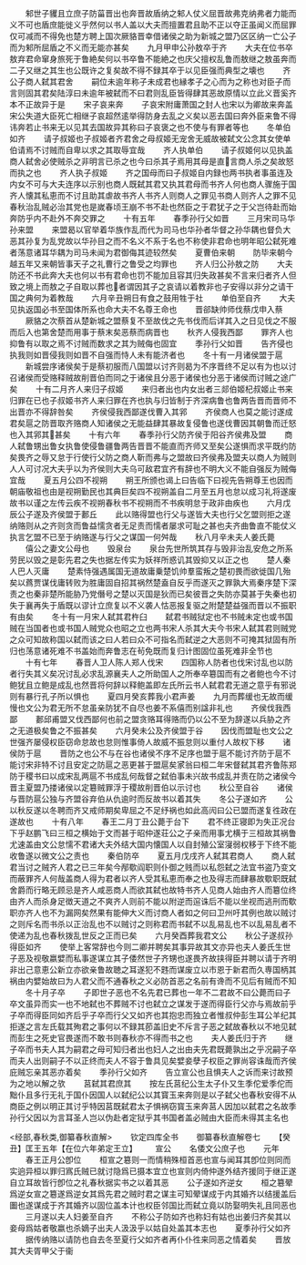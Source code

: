 <!-- { "loadSidebar": true } -->
　　邾世子貜且立庶子防菑晋出也奔晋故盾纳之邾人仗义屈晋故弗克纳弗者力能而义不可也盾庶能徙义乎然何以书人盖以大夫而擅置君且助不正以夺正虽闻义而屈罪仅可减而不得免也楚方聘上国次厥貉晋幸借诸侯之助为新城之盟乃区区纳一亡公子而为邾所屈盾之不义而无能亦甚矣
　　九月甲申公孙敖卒于齐
　　大夫在位书卒敖弃君命窜身旅死于鲁絶矣何以书卒鲁不能絶之也庆父擅权乱鲁而敖继之敖虽奔而二子又继之其生也公既许之复矣故不得不録其卒于以见臣强而典型之壊也
　　齐公子商人弑其君舍
　　嗣位未逾年称子未成君也縁孝子之心而为之称也对臣子而言则固其君矣陆淳曰未逾年被弑而不曰君则乱臣皆得肆其恶故原情以立此义晋奚齐本不正故异于是
　　宋子哀来奔
　　子哀宋附庸萧国之封人也宋以为卿故来奔盖宋公失道大臣死亡相继子哀超然逺举得防身去乱之义矣以恶去国曰奔外臣来鲁不得讳奔若止书来无以见其去国故异其称曰子哀褒之也不使与有罪者等也
　　冬单伯如齐
　　请子叔姬也子叔姬者齐君舍之母叔姬无宠舍无威故被弑文公念其女使单伯请焉不讨贼而自卑以求之其取辱宜哉
　　齐人执单伯
　　请子叔姬何以见执盖商人弑舍必使贼杀之非明言已杀之也今曰杀其子焉用其母是直言商人杀之矣故怒而执之也
　　齐人执子叔姬
　　齐之国母而曰子叔姬自内録也两书执者事虽连及内女不可与大夫连序以示别也商人既弑其君又执其君母而书齐人何也商人骤施于国齐人懐其私恵而不讨且助其虐故书齐人书齐人则商人之罪见书商人则齐人之罪不见春秋治乱贼必治其党也是嵗春顷王崩不书不赴也然臣之于君犹子之于父岂待赴而始奔防乎内不赴外不奔交罪之
　　十有五年
　　春季孙行父如晋
　　三月宋司马华孙来盟
　　来盟曷以官举着华族作乱而代为司马也华孙者华督之孙华耦也督负大恶其孙复为乱党故以华孙目之而不名义不系于名也不称使非君命也明年昭公弑死难者荡意诸耳华耦为司马未闻为君御侮其迹较然矣
　　夏曹伯来朝
　　防毕来朝今越五年又来朝皆事天子之礼曹行之鲁受之均罪也
　　齐人归公孙敖之防
　　大夫防还不书此奔大夫也何以书有君命也罚不能加且容其归失政甚矣不言来归者齐人但致之境上而敖之子自取以葬也者谓因其子之哀请以着教非也子安得以非分之请干国之典何为着教哉
　　六月辛丑朔日有食之鼓用牲于社
　　单伯至自齐
　　大夫见执返国必书至国体所系也命大夫不名尊王命也
　　晋郤缺帅师伐蔡戊申入蔡
　　厥貉之次蔡首从楚新城之盟蔡复不至故伐之先书伐而后详其入之日见伐之不服而后入也第舍楚而用事于蔡末矣恶蔡而病晋也
　　秋齐人侵我西鄙
　　罪齐人也抑鲁有以取之焉不讨贼而数求之其为贼侮也固宜
　　季孙行父如晋
　　告齐侵也执我则如晋侵我则如晋不自强而恃人未有能济者也
　　冬十有一月诸侯盟于扈
　　新城尝序诸侯矣于是蔡初服而八国盟以讨齐则曷为不序晋终不足以有为也以讨召诸侯而受赂释贼故削晋伯而同之于诸侯且分恶于诸侯也分恶于诸侯而讨贼之途广矣
　　十有二月齐人来归子叔姬
　　来归者出也内女出者三郯伯姬杞叔姬止书来归罪在已也子叔姬书齐人来归罪在齐也执与归皆制于齐深病鲁也鲁两告晋而晋师不出晋亦不得辞咎矣
　　齐侯侵我西鄙遂伐曹入其郛
　　齐侯商人也莫之能讨遂成君矣扈之防晋取齐赂商人知诸侯之无能益肆其暴故复侵鲁也遂伐曹因其朝鲁而迁怒也入其郛其甚矣
　　十有六年
　　春季孙行父防齐侯于阳谷齐侯弗及盟
　　商人弑鲁甥出鲁女执鲁使侵鲁疆鲁两告晋晋不能直而齐师又至矣公遂惧而求平既约防矣畏齐之辱又怠于行使行父防之商人靳而弗与之盟故曰齐侯弗及盟夫以商人为贼则人人可讨况大夫乎以为齐侯则大夫乌可敌君宜齐有辞也不明大义不能自强反为贼侮宜哉
　　夏五月公四不视朔
　　朔王所颁也谒上曰告临下曰视先告朔尊王也因而朝庙敬祖也由是视朔勤民也其典巨矣四不视朔盖自二月至五月也怠以成习礼将遂废故书以谨之左传云疾不视朔春秋书不视朔而不书疾明怠于政非由疾也
　　六月戊辰公子遂及齐侯盟于郪丘
　　此以赂得盟也行父与遂皆大夫也行父乞盟则拒之遂纳赂则从之齐则贪而鲁益懦贪者无足责而懦者屡求可耻之甚也夫齐曲鲁直不能仗义执言乞盟不已至于纳赂遂与行父之谋国一何舛哉
　　秋八月辛未夫人姜氏薨
　　僖公之妻文公母也
　　毁泉台
　　泉台先世所筑其存与毁非治乱安危之所系劳民以毁之是彰先君之失也据左传实为妖祥所惑讥其毁抑又以正之也
　　楚人秦人巴人灭庸
　　楚素恃强遇属国无道故庸乗楚饥帅羣蛮叛之楚初畏而欲徙国几殆矣以蔿贾谋伐庸转败为胜庸固自招其祸然楚盍自反乎而遂灭之罪孰大焉秦序楚下深责之也秦非楚所能胁乃党僭号之楚以灭国是狄而已矣彼晋之失防亦莫甚于失秦也初失于襄再失于盾既以谬计立庶复以不义袭人怙恶报复驱之附楚楚益强而晋以不振职有由矣
　　冬十有一月宋人弑其君杵臼
　　弑君书贼狱定也不书贼未定也或书国贼在当国者也或书国人贼党众也昭之立也两书宋人杀其大夫今书宋人弑其君则贼党之众可知故称国以弑而该之曰人若曰众不可指名而弑逆之大恶则不可掩其狱固有所归也荡意诸死难不书盖始而奔鲁志在茍免既而复归计图固位虽死难非全节也
　　十有七年
　　春晋人卫人陈人郑人伐宋
　　四国称人防者也伐宋讨乱也以防者行失其义矣况讨乱必求乱源襄夫人之所助国人之所奉卒簒国而有之者鲍也今不讨鲍犹且立鲍是成乱也然晋将何辞以释鲍盖即左氏所云书人弑君君无道之意乎有邪说则有暴行孔子所以惧也
　　夏四月癸亥葬我小君声姜
　　九月而葬缓也无故而缓慢也文公为君无所不怠虽亲防犹不自尽也姜不系僖而别諡非礼也
　　齐侯伐我西鄙
　　郪邱甫盟又伐西鄙何也前之盟贪赂耳得赂而仍以公不至为辞遂以兵胁之齐之无道极矣鲁之不振甚矣
　　六月癸未公及齐侯盟于谷
　　因伐而盟耻也文公之世强齐屡侵权臣窃命怠故也怠则惟事倚人故威不振怠则以重付人故权下移
　　诸侯防于扈
　　晋防之也公不与在谷也诸侯不序不足序也盟于扈不能讨齐防于扈不能讨宋非特不讨且安定之防扈之恶更甚于盟扈矣家翁曰桓二年宋督弑其君齐鲁陈郑防于稷书曰以成宋乱两扈不书成乱何哉督之弑伯事未兴故书成乱并责在防之诸侯今晋主夏盟乃搂诸侯以定簒贼罪浮于稷故削晋伯以示讨也
　　秋公至自谷
　　诸侯与晋防扈公独与齐盟谷弃伯从仇逾时而反故书以着其失
　　冬公子遂如齐
　　公以秋反遂以冬聘而齐又戒师期矣卑屈之不足纾祸也如此高闶曰公已盟而遂复徃政在遂故也
　　十有八年
　　春王二月丁丑公薨于台下
　　君不终正寝即为失正况台下乎赵鹏飞曰三桓之横始于文而甚于昭仲遂荘公之子亲而用事尤横于三桓故其祸鲁尤速盖由文公怠懦不君诸大夫外结大国内懐国人以自封殖公室寖弱权移于下终不能收鲁遂以微文公之责也
　　秦伯防卒
　　夏五月戊戌齐人弑其君商人
　　商人弑君当讨之贼齐人君之已三年矣今邴歜阎职则仆御之贱而以私怨弑之法宜书盗乃变文而蔽罪齐人何哉盖商人得为君者以齐人受其私恵而奉之也及得志而肆暴故歜职既弑舍爵而行略无顾忌是齐人咸恶商人而欲其弑也故特书齐人见商人始由齐人而簒位终由齐人而杀身足徴天道之不爽齐人则前不能以附逆而逭诛后不能以坐视而逃刑而歜职亦齐人也不为漏网矣然果有能伸大义而讨商人者如之何曰卫州吁其例也故以贼讨之则斥名而书杀以正治乱也不以贼讨之则称君而书弑不以乱易乱也不以乱易乱者不使递为乱也春秋拨乱世反之正而已矣
　　六月癸酉葬我君文公
　　秋公子遂叔孙得臣如齐
　　使举上客常辞也今则二卿并聘矣其事异故其文亦异也夫人姜氏生世子恶及视敬嬴嬖而私事遂谋立其子倭然世子齐甥也遂畏齐故挟得臣并聘以请于齐明非出己意恵公新立亦欲亲鲁故聴之耳遂犯不韪而谋废立以市恩于新君而久専国柄其祸由内嬖始故曰为人君父而不通春秋之义必防首恶之名前有谗而不见后有贼而不知
　　冬十月子卒
　　子即世子恶也不名先君已葬也一年不二君故不曰公薨而曰子卒文虽异而实一也不地弑也不葬贼不讨也弑立之谋发于遂而得臣行父亦与焉故前乎子卒而得臣同如齐后乎子卒而行父又如齐也其抱忠而独立者惟叔仲彭生耳公羊纪其拒遂之言左氏载其殉君之事何以不録其莭盖旧史不斥言子恶之弑故春秋以不地见弑而彭生之死史官畏遂而不敢书则春秋亦不得而书之也
　　夫人姜氏归于齐
　　继子卒而书夫人其为嗣君之母可知归者出也妇人之出由夫先君既薨孰出之乎况嗣子卒而夫人出则嗣子不以正终而夫人不容于鲁具见矣嬖妾孽子权臣之罪尚容诛哉而齐侯庇贼忘亲其恶亦着矣
　　季孙行父如齐
　　告立宣公也且惧夫人之诉而来讨故预为之地以解之欤
　　莒弑其君庶其
　　按左氏莒纪公生太子仆又生季佗爱季佗而黜仆且多行无礼于国仆因国人以弑纪公以其寳玉来奔则是以子弑父也春秋安得不从商臣之例以明正其讨乎特因莒既弑君太子惧祸窃寳玉来奔莒人因加以弑君之名故季孙行父因以为言耳圣人岂以伪赴者定狱乎其书国者盖必贼由大臣而未得其主名也








<经部,春秋类,御纂春秋直解>
　　钦定四库全书
　　御纂春秋直解卷七
　　【癸丑】匡王五年【在位六年弟定王立】
　　宣公
　　名倭文公庶子也
　　元年
　　春王正月公卽位
　　桓宣之簒则一而情稍殊桓首恶也宣与闻耳其卽位则同而实逈异桓以罪归寪氏贼已就讨隐爲已摄本宜立也宣则内倚仲遂外结齐援同于继正遂自立耳故皆行卽位之礼春秋据实书之以着其恶
　　公子遂如齐逆女
　　桓之簒翚爲逆女宣之簒遂爲逆女其爲先君之贼时君之谋主可知翚谋成于内其婚齐以结援盖后圗也遂谋成于齐其婚齐以固位盖本计也权臣邻国比而弑立竟以防娶明失礼且同恶也
　　三月遂以夫人妇姜至自齐
　　不称公子防如齐也称妇有姑也出姜归齐矣其以妾母爲姑者敬嬴也杀嫡子出夫人汲汲乎以姑自处盖其本志也
　　夏季孙行父如齐
　　据传纳赂以请防也自去冬至夏行父如齐者再仆仆徃来同恶之情着矣
　　晋放其大夫胥甲父于衞
